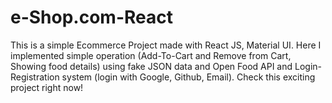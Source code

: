 # e-Shop.com-React
This is a simple Ecommerce Project made with React JS, Material UI. Here I implemented simple operation (Add-To-Cart and Remove from Cart, Showing food details) using fake JSON data and Open Food API and Login-Registration system (login with Google, Github, Email). Check this exciting project right now! 
